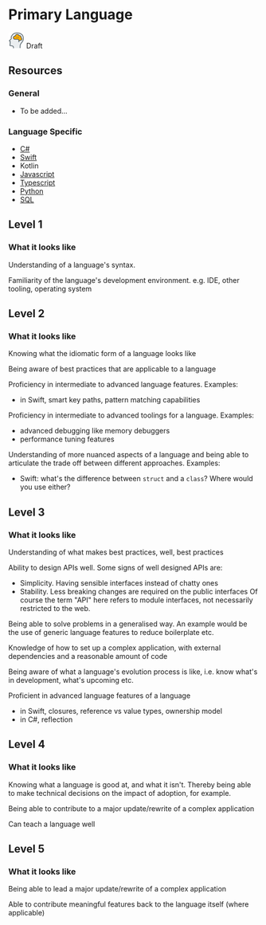 # Primary Language
![Draft](../Images/head-brains.png) Draft

## Resources
### General
- To be added...

### Language Specific
- [C#](Primary-Language-CSharp.md)
- [Swift](Primary-Language-Swift.md)
- Kotlin
- [Javascript](Primary-Language-FED.md)
- [Typescript](Primary-Language-FED.md)
- [Python](Primary-Language-Python.md)
- [SQL](Primary-Language-SQL.md)

## Level 1

### What it looks like
Understanding of a language's syntax.

Familiarity of the language's development environment. e.g. IDE, other tooling, operating system

## Level 2

### What it looks like
Knowing what the idiomatic form of a language looks like

Being aware of best practices that are applicable to a language

Proficiency in intermediate to advanced language features. Examples:
- in Swift, smart key paths, pattern matching capabilities

Proficiency in intermediate to advanced toolings for a language. Examples:
- advanced debugging like memory debuggers
- performance tuning features

Understanding of more nuanced aspects of a language and being able to articulate the trade off between different approaches. Examples:
- Swift: what's the difference between `struct` and a `class`? Where would you use either?

## Level 3

### What it looks like
Understanding of what makes best practices, well, best practices

Ability to design APIs well. Some signs of well designed APIs are:
- Simplicity. Having sensible interfaces instead of chatty ones
- Stability. Less breaking changes are required on the public interfaces
Of course the term "API" here refers to module interfaces, not necessarily restricted to the web.

Being able to solve problems in a generalised way. An example would be the use of generic language features to reduce boilerplate etc.

Knowledge of how to set up a complex application, with external dependencies and a reasonable amount of code

Being aware of what a language's evolution process is like, i.e. know what's in development, what's upcoming etc.

Proficient in advanced language features of a language
- in Swift, closures, reference vs value types, ownership model
- in C#, reflection

## Level 4

### What it looks like
Knowing what a language is good at, and what it isn't. Thereby being able to make technical decisions on the impact of adoption, for example.

Being able to contribute to a major update/rewrite of a complex application

Can teach a language well

## Level 5

### What it looks like
Being able to lead a major update/rewrite of a complex application

Able to contribute meaningful features back to the language itself (where applicable)
